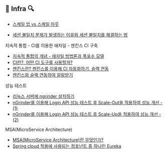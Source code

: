 ## 📄 Infra 🔍

- [스케일 업 vs 스케일 아웃](https://junghyungil.tistory.com/151?category=952148)
* [세션 불일치 문제가 발생하는 이유와 세션 불일치를 해결하는 법](https://junghyungil.tistory.com/163?category=900222)

지속적 통합 - CI를 이용한 애자일 - 젠킨스 CI 구축
- [지속적 통합의 개념 - 애자일 방법론과 폭포수 모델](https://junghyungil.tistory.com/170)
- [CI란?, 어떤 CI 도구를 사용할까?](https://junghyungil.tistory.com/167)
- [젠킨스란? 젠킨스를 이용해 CI 자동화하기, 슬랙 연동](https://junghyungil.tistory.com/168)
- [젠킨스와 슬랙 연동하여 알람받기](https://junghyungil.tistory.com/169)

성능 테스트
- [리눅스 서버에 ngrinder 설치하기](https://junghyungil.tistory.com/175)
- [nGrinder를 이용해 Login API 성능 테스트 후 Scale-Out을 적용하여 성능 개선 - (1)](https://junghyungil.tistory.com/175)
- [nGrinder를 이용해 Login API 성능 테스트 후 Scale-Up을 적용하여 성능 개선 - (2)](https://junghyungil.tistory.com/181)

MSA(MicroService Architecture)
- [MSA(MicroService Architecture)란 무엇인가?](https://junghyungil.tistory.com/188)
- [Spring cloud 적용에 사용되는 컴포넌트 중 하나인 Eureka](https://junghyungil.tistory.com/193)